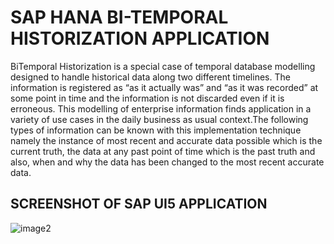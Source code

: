 <h1>SAP HANA BI-TEMPORAL HISTORIZATION APPLICATION</h1>

<div>
  <p1>BiTemporal Historization is a special case of temporal database modelling designed to handle historical data along two different timelines. The information is registered as “as it actually was” and “as it was recorded” at some point in time and the information is not discarded even if it is erroneous. This modelling of enterprise information finds application in a variety of use cases in the daily business as usual context.The following types of information can be known with this implementation technique namely the instance of most recent and accurate data possible which is the current truth, the data at any past point of time which is the past truth and also, when and why the data has been changed to the most recent accurate data.</p1>
</div>

<h2>SCREENSHOT OF SAP UI5 APPLICATION</h2>

<image src="" alt="image2"> 
